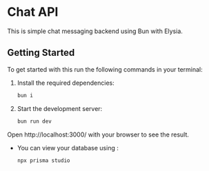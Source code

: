 # Chat API

This is simple chat messaging backend using Bun with Elysia.

## Getting Started

To get started with this run the following commands in your terminal:

1. Install the required dependencies:

   ```bash
   bun i
   ```

2. Start the development server:

   ```bash
   bun run dev
   ```

Open http://localhost:3000/ with your browser to see the result.

- You can view your database using :
  ```bash
  npx prisma studio
  ```
